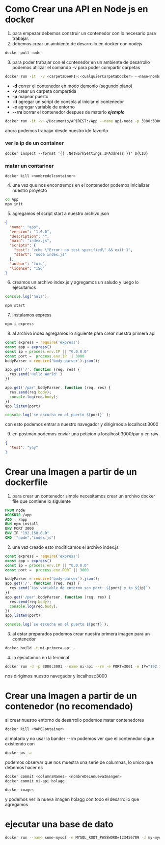 # Como Crear una API en Node js en docker

1) para empezar debemos construir un contenedor con lo necesario para trabajar.
2) debemos crear un ambiente de desarrollo en docker con nodejs
```bash
docker pull node
```
3) para poder trabajar con el contenedor en un ambiente de desarrollo podemos utilizar el comando -v para poder compartir carpetas


```bash
docker run -it  -v <carpetaDeAPI>:<cualquierCarpetaDocker> --name<nombreParaIdentificarContenedor> -p <puertoLocal>:<PuertoAxponer> node bash

```
- **-d** correr el contenedor en modo demonio (segundo plano)
- **-v** crear un carpeta compartida
- **-p** mapear puerto
- **-it** agregar un script de consola al iniciar el contenedor
- **-e** agregar variable de entorno
- **--rm** borrar el contenedor despues de matarlo
***ejemplo*** 

```bash
docker run -it -v ~/Documents/APIREST:/App --name api-node -p 3000:3000 node bash
```
ahora podemos trabajar desde nuestro ide favorito


### ver la ip de un container

```
docker inspect --format '{{ .NetworkSettings.IPAddress }}' ${CID}
```
### matar un contariner
  ```
  docker kill <nombredelcontainer>
  ```
4) una vez que nos encontremos en el contenedor podemos inicializar nuestro proyecto

```bash
cd App
npm init
```
5) agregamos el script start a nuestro archivo json

```json
{
  "name": "app",
  "version": "1.0.0",
  "description": "",
  "main": "index.js",
  "scripts": {
    "test": "echo \"Error: no test specified\" && exit 1",
    "start": "node index.js"
  },
  "author": "Luis",
  "license": "ISC"
}
```

6) creamos un archivo index.js y agregamos un saludo y luego lo ejecutamos
```js
console.log("hola");
```
```bash
npm start
```
7) instalamos express 
```bash
npm i express 
```
8) al archivo index agregamos lo siguiente para crear nuestra primera api

```js
const express = require('express')
const app = express()
const ip = process.env.IP || "0.0.0.0"
const port =  process.env.IP || 3000
bodyParser = require('body-parser').json();

app.get('/', function (req, res) {
  res.send('Hello World' )
})

app.get('/par',bodyParser, function (req, res) {
  res.send(req.body);
  console.log(req.body);
})
app.listen(port)

console.log(`se escucha en el puerto ${port}` );

```

con esto podemos entrar a nuestro navegador y dirigirnos a localhost:3000

9) en postman podemos enviar una peticion a localhost:3000/par y en raw 

```json
{
  "test": "yay"
}
```
# Crear una Imagen a partir de un dockerfile

1) para crear un contenedor simple necesitamos crear un archivo docker file que contiene lo siguiente

```dockerfile
FROM node
WORKDIR /app
ADD . /app
RUN npm install
ENV PORT 3000
ENV IP "192.168.0.0"
CMD ["node","index.js"]
```

2) una vez creado esto modificamos el archivo index.js

```js
const express = require('express')
const app = express()
const ip = process.env.IP || "0.0.0.0"
const port =  process.env.PORT || 3000

bodyParser = require('body-parser').json();
app.get('/', function (req, res) {
  res.send(`kas variable de entorno son port: ${port} y ip ${ip}`)
})
app.get('/par',bodyParser, function (req, res) {
  res.send(req.body);
  console.log(req.body);
})
app.listen(port)

console.log(`se escucha en el puerto ${port}`);
```
3) al estar preparados podemos crear nuestra primera imagen para un contenedor 

```bash
docker build -t mi-primera-api .
```

4) la ejecutamos en la terminal

```bash
docker run -d -p 3000:3001 --name mi-api --rm -e PORT=3001 -e IP="192.18.35.1" mi-primera-api 
```
nos dirigimos nuestro navegador y localhost:3000

# Crear una Imagen a partir de un contenedor (no recomendado)

al crear nuestro entorno de desarrollo podemos matar contenedores 

```bash
docker kill <NAMEContainer>
```
al matarlo y no usar la bander --rm podemos ver que el contenedor sigue existiendo con

```bash
docker ps -a
```
podemos observar que nos muestra una serie de columnas, lo unico que debemos hacer es 

```bash
docker commit <columnaNames> <nombreDeLAnuevaImangen>
docker commit mi-api holagg
```

```bash
docker images
```
y podemos ver la nueva imagen holagg con todo el desarrollo que agregamos 


# ejecutar una base de dato 

```bash
docker run --name some-mysql -e MYSQL_ROOT_PASSWORD=123456789 -d my-mysql --character-set-server=utf8mb4 --collation-server=utf8mb4_unicode_ci --default-authentication-plugin=mysql_native_password
```



